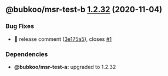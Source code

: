 ## @bubkoo/msr-test-b [1.2.32](https://github.com/bubkoo/monorepo-semantic-release/compare/@bubkoo/msr-test-b@1.2.31...@bubkoo/msr-test-b@1.2.32) (2020-11-04)


### Bug Fixes

* 🐛 release comment ([3e175a5](https://github.com/bubkoo/monorepo-semantic-release/commit/3e175a5261471c32b6f1dca58769710a6a35d8ae)), closes [#1](https://github.com/bubkoo/monorepo-semantic-release/issues/1)





### Dependencies

* **@bubkoo/msr-test-a:** upgraded to 1.2.32
